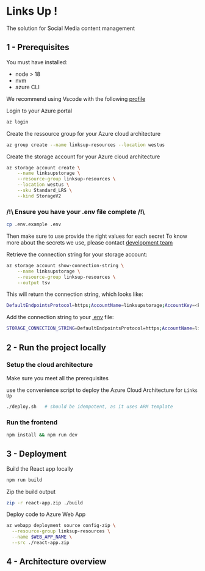# Links Up !

The solution for Social Media content management

## 1 - Prerequisites

You must have installed:

- node > 18
- nvm
- azure CLI

We recommend using Vscode with the following [profile](https://vscode.dev/profile/github/96e043b8f6390951c3813a7227ac4043)

Login to your Azure portal

```sh
az login
```

Create the ressource group for your Azure cloud architecture

```sh
az group create --name linksup-resources --location westus
```

Create the storage account for your Azure cloud architecture

```sh
az storage account create \
    --name linksupstorage \
    --resource-group linksup-resources \
    --location westus \
    --sku Standard_LRS \
    --kind StorageV2
```

### /!\ Ensure you have your .env file complete /!\

```sh
cp .env.example .env
```

Then make sure to use provide the right values for each secret
To know more about the secrets we use, please contact [development team](mailto:naikibro@gmail.com)

Retrieve the connection string for your storage account:

```sh
az storage account show-connection-string \
    --name linksupstorage \
    --resource-group linksup-resources \
    --output tsv
```

This will return the connection string, which looks like:

```sh
DefaultEndpointsProtocol=https;AccountName=linksupstorage;AccountKey=<key-value>;EndpointSuffix=core.windows.net
```

Add the connection string to your [.env](.env) file:

```sh
STORAGE_CONNECTION_STRING=DefaultEndpointsProtocol=https;AccountName=linksupstorage;AccountKey=<key-value>;EndpointSuffix=core.windows.net
```

## 2 - Run the project locally

### Setup the cloud architecture

Make sure you meet all the prerequisites

use the convenience script to deploy the Azure Cloud Architecture for `Links Up`

```sh
./deploy.sh   # should be idempotent, as it uses ARM template
```

### Run the frontend

```sh
npm install && npm run dev
```

## 3 - Deployment

Build the React app locally

```sh
npm run build
```

Zip the build output

```sh
zip -r react-app.zip ./build
```

Deploy code to Azure Web App

```sh
az webapp deployment source config-zip \
  --resource-group linksup-resources \
  --name $WEB_APP_NAME \
  --src ./react-app.zip
```

## 4 - Architecture overview
